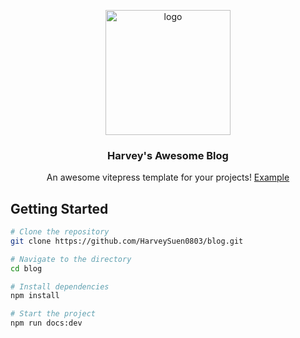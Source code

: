 <div align="center">
  <p>
    <img src="https://harvey-image.oss-cn-hangzhou.aliyuncs.com/vitepress-logo-large.webp" alt="logo" width="200" height="auto"/>
  </p>
  <h3>Harvey's Awesome Blog</h3>
  <p>An awesome vitepress template for your projects! <a href="https://harveysuen0803.github.io/blog/">Example</a></p>
</div>


## Getting Started

```bash
# Clone the repository
git clone https://github.com/HarveySuen0803/blog.git

# Navigate to the directory
cd blog

# Install dependencies
npm install

# Start the project
npm run docs:dev
```